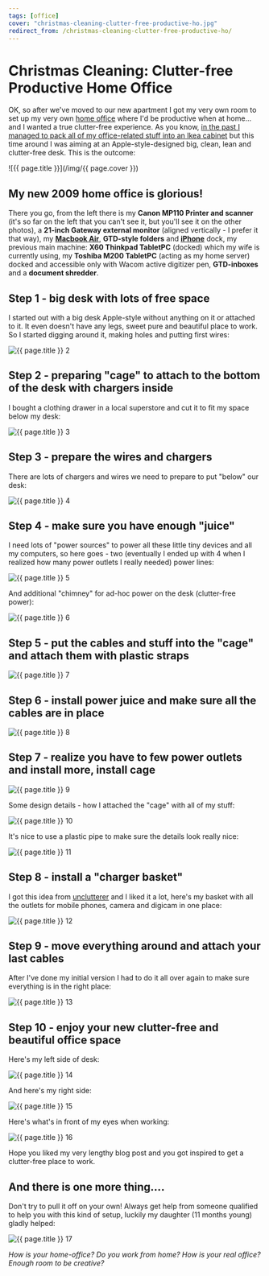 ```yaml
---
tags: [office]
cover: "christmas-cleaning-clutter-free-productive-ho.jpg"
redirect_from: /christmas-cleaning-clutter-free-productive-ho/
---
```


# Christmas Cleaning: Clutter-free Productive Home Office

OK, so after we've moved to our new apartment I got my very own room to set up my very own [home office](/office/) where I'd be productive when at home... and I wanted a true clutter-free experience. As you know, [in the past I managed to pack all of my office-related stuff into an Ikea cabinet](http://michaelnozbe.com/declutter-your-desk-why-i-love-my-clutter-fre) but this time around I was aiming at an Apple-style-designed big, clean, lean and clutter-free desk. This is the outcome:

<!--More-->

![{{ page.title }}](/img/{{ page.cover }})

## My new 2009 home office is glorious! 

There you go, from the left there is my **Canon MP110 Printer and scanner** (it's so far on the left that you can't see it, but you'll see it on the other photos), a **21-inch Gateway external monitor** (aligned vertically - I prefer it that way), my **[Macbook Air](http://michaelnozbe.com/macbook-air-rocks-5-things-pc-notebook-manufa)**, **GTD-style folders** and **[iPhone](/iphone)** dock, my previous main machine: **X60 Thinkpad TabletPC** (docked) which my wife is currently using, my **Toshiba M200 TabletPC** (acting as my home server) docked and accessible only with Wacom active digitizer pen, **GTD-inboxes** and a **document shredder**.

## Step 1 - big desk with lots of free space

I started out with a big desk Apple-style without anything on it or attached to it. It even doesn't have any legs, sweet pure and beautiful place to work. So I started digging around it, making holes and putting first wires:

![{{ page.title }} 2](/img/christmas-cleaning-clutter-free-productive-ho-2.jpg)

 

## Step 2 - preparing "cage" to attach to the bottom of the desk with chargers inside

I bought a clothing drawer in a local superstore and cut it to fit my space below my desk:

![{{ page.title }} 3](/img/christmas-cleaning-clutter-free-productive-ho-3.jpg)

 

## Step 3 - prepare the wires and chargers

There are lots of chargers and wires we need to prepare to put "below" our desk:

![{{ page.title }} 4](/img/christmas-cleaning-clutter-free-productive-ho-4.jpg)

 

## Step 4 - make sure you have enough "juice"

I need lots of "power sources" to power all these little tiny devices and all my computers, so here goes - two (eventually I ended up with 4 when I realized how many power outlets I really needed) power lines:

![{{ page.title }} 5](/img/christmas-cleaning-clutter-free-productive-ho-5.jpg)

 

And additional "chimney" for ad-hoc power on the desk (clutter-free power):

![{{ page.title }} 6](/img/christmas-cleaning-clutter-free-productive-ho-6.jpg)

 

## Step 5 - put the cables and stuff into the "cage" and attach them with plastic straps

![{{ page.title }} 7](/img/christmas-cleaning-clutter-free-productive-ho-7.jpg)

 

## Step 6 - install power juice and make sure all the cables are in place

![{{ page.title }} 8](/img/christmas-cleaning-clutter-free-productive-ho-8.jpg)

 

## Step 7 - realize you have to few power outlets and install more, install cage

![{{ page.title }} 9](/img/christmas-cleaning-clutter-free-productive-ho-9.jpg)

 

Some design details - how I attached the "cage" with all of my stuff:

![{{ page.title }} 10](/img/christmas-cleaning-clutter-free-productive-ho-10.jpg)

 

It's nice to use a plastic pipe to make sure the details look really nice:

![{{ page.title }} 11](/img/christmas-cleaning-clutter-free-productive-ho-11.jpg)

 

## Step 8 - install a "charger basket"

I got this idea from [unclutterer](http://unclutterer.com) and I liked it a lot, here's my basket with all the outlets for mobile phones, camera and digicam in one place:

![{{ page.title }} 12](/img/christmas-cleaning-clutter-free-productive-ho-12.jpg)

 

## Step 9 - move everything around and attach your last cables

After I've done my initial version I had to do it all over again to make sure everything is in the right place:

![{{ page.title }} 13](/img/christmas-cleaning-clutter-free-productive-ho-13.jpg)

 

## Step 10 - enjoy your new clutter-free and beautiful office space

Here's my left side of desk:

![{{ page.title }} 14](/img/christmas-cleaning-clutter-free-productive-ho-14.jpg)

 

And here's my right side:

![{{ page.title }} 15](/img/christmas-cleaning-clutter-free-productive-ho-15.jpg)

 

Here's what's in front of my eyes when working:

![{{ page.title }} 16](/img/christmas-cleaning-clutter-free-productive-ho-16.jpg)

 

Hope you liked my very lengthy blog post and you got inspired to get a clutter-free place to work.

## And there is one more thing....

Don't try to pull it off on your own! Always get help from someone qualified to help you with this kind of setup, luckily my daughter (11 months young) gladly helped:

![{{ page.title }} 17](/img/christmas-cleaning-clutter-free-productive-ho-17.jpg)


_How is your home-office? Do you work from home? How is your real office? Enough room to be creative?_



[n]: https://michael.gratis/nozbe